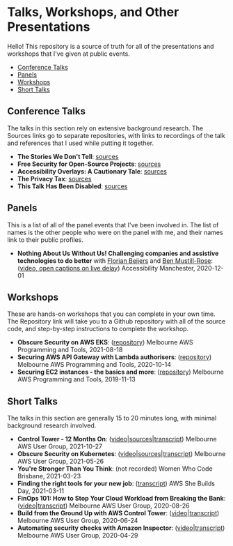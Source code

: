 # Talks, Workshops, and Other Presentations

Hello! This repository is a source of truth for all of the presentations and workshops that I've given at public events.

- [Conference Talks](#talks)
- [Panels](#panels)
- [Workshops](#workshops)
- [Short Talks](#lightning-talks)

## Conference Talks

The talks in this section rely on extensive background research.  The Sources links go to separate repositories, with links to recordings of the talk and references that I used while putting it together.

- **The Stories We Don't Tell**: [sources](https://github.com/lisushka/tswdt)
- **Free Security for Open-Source Projects**: [sources](https://github.com/lisushka/free-security)
- **Accessibility Overlays: A Cautionary Tale**: [sources](https://github.com/lisushka/overlays)
- **The Privacy Tax**: [sources](https://github.com/lisushka/privacy-tax)
- **This Talk Has Been Disabled**: [sources](https://github.com/lisushka/tthbd)

## Panels

This is a list of all of the panel events that I've been involved in.  The list of names is the other people who were on the panel with me, and their names link to their public profiles.

- **Nothing About Us Without Us! Challenging companies and assistive technologies to do better** with [Florian Beijers](https://twitter.com/zersiax) and [Ben Mustill-Rose](https://twitter.com/bmustillrose): ([video, open captions on live delay](https://www.youtube.com/watch?v=eYKe6si3Q9Y)) Accessibility Manchester, 2020-12-01

## Workshops

These are hands-on workshops that you can complete in your own time.  The Repository link will take you to a Github repository with all of the source code, and step-by-step instructions to complete the workshop.

- **Obscure Security on AWS EKS**: ([repository](https://github.com/lisushka/obscure-security)) Melbourne AWS Programming and Tools, 2021-08-18
- **Securing AWS API Gateway with Lambda authorisers**: ([repository](https://github.com/lisushka/secure-api-gateway)) Melbourne AWS Programming and Tools, 2020-10-14
- **Securing EC2 instances - the basics and more**: ([repository](https://github.com/lisushka/secure-ec2)) Melbourne AWS Programming and Tools, 2019-11-13

## Short Talks

The talks in this section are generally 15 to 20 minutes long, with minimal background research involved.

- **Control Tower - 12 Months On**: ([video](https://youtube.com/watch?v=2i92kWaU9Zk?t=1366)|[sources](https://github.com/lisushka/talks/blob/main/sources/control-tower-12.md)|[transcript](https://github.com/lisushka/talks/blob/main/transcripts/control-tower-12.md)) Melbourne AWS User Group, 2021-10-27
- **Obscure Security on Kubernetes**: ([video](https://youtube.com/watch?v=T9PDcKDHjAI&t=2128)|[sources](https://github.com/lisushka/talks/blob/main/sources/obscure-security.md)|[transcript](https://github.com/lisushka/talks/blob/main/transcripts/obscure-security.md)) Melbourne AWS User Group, 2021-05-26
- **You're Stronger Than You Think**: (not recorded) Women Who Code Brisbane, 2021-03-23
- **Finding the right tools for your new job**: ([transcript](https://github.com/lisushka/talks/blob/main/transcripts/right-tools.md)) AWS She Builds Day, 2021-03-11
- **FinOps 101: How to Stop Your Cloud Workload from Breaking the Bank**: ([video](https://youtube.com/watch?v=AgE-sZFN308&t=1885)|[transcript](https://github.com/lisushka/talks/blob/main/transcripts/finops.md)) Melbourne AWS User Group, 2020-08-26
- **Build from the Ground Up with AWS Control Tower**: ([video](https://youtube.com/watch?v=h8XEyF_k8dE&t=2021)|[transcript](https://github.com/lisushka/talks/blob/main/transcripts/control-tower.md)) Melbourne AWS User Group, 2020-06-24
- **Automating security checks with Amazon Inspector**: ([video](https://youtube.com/watch?v=iBlnPqmccNQ?t=1684)|[transcript](https://github.com/lisushka/talks/blob/main/transcripts/amazon-inspector.md)) Melbourne AWS User Group, 2020-04-29
